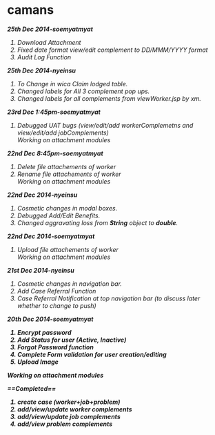 camans
======
<i><b>25th Dec 2014-soemyatmyat<i></b><br/>
1. Download Attachment<br/>
2. Fixed date format view/edit complement to DD/MMM/YYYY format<br/>
3. Audit Log Function<br/>

<i><b>25th Dec 2014-nyeinsu<i></b><br/>
1. To Change in wica Claim lodged table.<br/>
2. Changed labels for All 3 complement pop ups.<br/>
3. Changed labels for all complements from viewWorker.jsp by xm.<br/>

<i><b>23rd Dec 1:45pm-soemyatmyat</b></i><br/>
1. Debugged UAT bugs (view/edit/add workerComplemetns and view/edit/add jobComplements)<br/>
Working on attachment modules<br/>

<i><b>22nd Dec 8:45pm-soemyatmyat</b></i><br/>
1. Delete file attachements of worker<br/>
2. Rename file attachements of worker<br/>
Working on attachment modules<br/>

<i><b>22nd Dec 2014-nyeinsu</b></i><br/>
1. Cosmetic changes in modal boxes.<br/>
2. Debugged Add/Edit Benefits.<br/>
3. Changed aggravating loss from <i><b>String</b></i> object to <i><b>double</b></i>.<br/>

<i><b>22nd Dec 2014-soemyatmyat</b></i><br/>
1. Upload file attachements of worker<br/>
Working on attachment modules<br/>

<i><b>21st Dec 2014-nyeinsu</b></i><br/>
1. Cosmetic changes in navigation bar.<br/>
2. Add Case Referral Function<br/>
3. Case Referral Notification at top navigation bar (to discuss later whether to change to push)

<i><b>20th Dec 2014-soemyatmyat<i><br/>
1. Encrypt password<br/>
2. Add Status for user (Active, Inactive)<br/>
3. Forgot Password function<br/>
4. Complete Form validation for user creation/editing<br/>
5. Upload Image <br/>

Working on attachment modules<br/>


<i><b>==Completed==<i><br/>
1. create case (worker+job+problem)<br/>
2. add/view/update worker complements<br/>
3. add/view/update job complements<br/>
4. add/view problem complements<br/>

